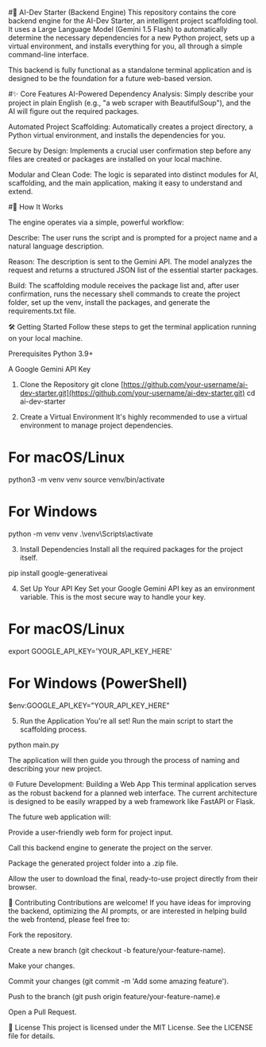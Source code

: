 #🤖 AI-Dev Starter (Backend Engine)
This repository contains the core backend engine for the AI-Dev Starter, an intelligent project scaffolding tool. It uses a Large Language Model (Gemini 1.5 Flash) to automatically determine the necessary dependencies for a new Python project, sets up a virtual environment, and installs everything for you, all through a simple command-line interface.

This backend is fully functional as a standalone terminal application and is designed to be the foundation for a future web-based version.

#✨ Core Features
AI-Powered Dependency Analysis: Simply describe your project in plain English (e.g., "a web scraper with BeautifulSoup"), and the AI will figure out the required packages.

Automated Project Scaffolding: Automatically creates a project directory, a Python virtual environment, and installs the dependencies for you.

Secure by Design: Implements a crucial user confirmation step before any files are created or packages are installed on your local machine.

Modular and Clean Code: The logic is separated into distinct modules for AI, scaffolding, and the main application, making it easy to understand and extend.

#🚀 How It Works

The engine operates via a simple, powerful workflow:

Describe: The user runs the script and is prompted for a project name and a natural language description.

Reason: The description is sent to the Gemini API. The model analyzes the request and returns a structured JSON list of the essential starter packages.

Build: The scaffolding module receives the package list and, after user confirmation, runs the necessary shell commands to create the project folder, set up the venv, install the packages, and generate the requirements.txt file.

🛠️ Getting Started
Follow these steps to get the terminal application running on your local machine.

Prerequisites
Python 3.9+

A Google Gemini API Key

1. Clone the Repository
git clone [https://github.com/your-username/ai-dev-starter.git](https://github.com/your-username/ai-dev-starter.git)
cd ai-dev-starter

2. Create a Virtual Environment
It's highly recommended to use a virtual environment to manage project dependencies.

# For macOS/Linux
python3 -m venv venv
source venv/bin/activate

# For Windows
python -m venv venv
.\venv\Scripts\activate

3. Install Dependencies
Install all the required packages for the project itself.

pip install google-generativeai

4. Set Up Your API Key
Set your Google Gemini API key as an environment variable. This is the most secure way to handle your key.

# For macOS/Linux
export GOOGLE_API_KEY='YOUR_API_KEY_HERE'

# For Windows (PowerShell)
$env:GOOGLE_API_KEY="YOUR_API_KEY_HERE"

5. Run the Application
You're all set! Run the main script to start the scaffolding process.

python main.py

The application will then guide you through the process of naming and describing your new project.

🌐 Future Development: Building a Web App
This terminal application serves as the robust backend for a planned web interface. The current architecture is designed to be easily wrapped by a web framework like FastAPI or Flask.

The future web application will:

Provide a user-friendly web form for project input.

Call this backend engine to generate the project on the server.

Package the generated project folder into a .zip file.

Allow the user to download the final, ready-to-use project directly from their browser.

🤝 Contributing
Contributions are welcome! If you have ideas for improving the backend, optimizing the AI prompts, or are interested in helping build the web frontend, please feel free to:

Fork the repository.

Create a new branch (git checkout -b feature/your-feature-name).

Make your changes.

Commit your changes (git commit -m 'Add some amazing feature').

Push to the branch (git push origin feature/your-feature-name).e

Open a Pull Request.

📜 License
This project is licensed under the MIT License. See the LICENSE file for details.
